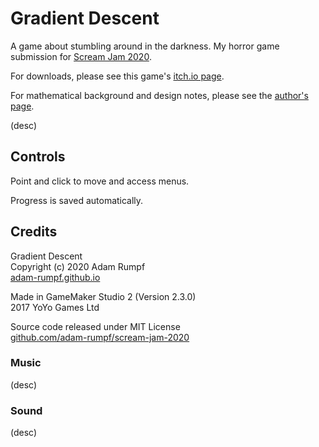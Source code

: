 # Gradient Descent

A game about stumbling around in the darkness. My horror game submission for [Scream Jam 2020](https://itch.io/jam/scream-jam-2020).

For downloads, please see this game's [itch.io page](https://adam-rumpf.itch.io/gradient-descent).

For mathematical background and design notes, please see the [author's page](https://adam-rumpf.github.io/games/gradient_descent.html).

(desc)

## Controls

Point and click to move and access menus.

Progress is saved automatically.

## Credits

Gradient Descent  
Copyright (c) 2020 Adam Rumpf  
[adam-rumpf.github.io](https://adam-rumpf.github.io/)

Made in GameMaker Studio 2 (Version 2.3.0)  
2017 YoYo Games Ltd

Source code released under MIT License  
[github.com/adam-rumpf/scream-jam-2020](https://github.com/adam-rumpf/scream-jam-2020)

### Music

(desc)

### Sound

(desc)
